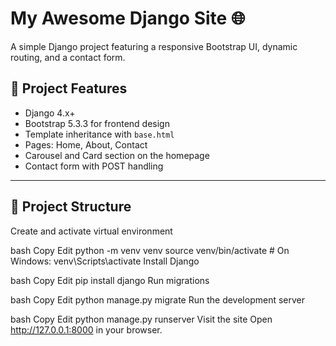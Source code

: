 # My Awesome Django Site 🌐

A simple Django project featuring a responsive Bootstrap UI, dynamic routing, and a contact form.

## 🔧 Project Features

- Django 4.x+
- Bootstrap 5.3.3 for frontend design
- Template inheritance with `base.html`
- Pages: Home, About, Contact
- Carousel and Card section on the homepage
- Contact form with POST handling

---

## 📁 Project Structure

Create and activate virtual environment

bash
Copy
Edit
python -m venv venv
source venv/bin/activate  # On Windows: venv\Scripts\activate
Install Django

bash
Copy
Edit
pip install django
Run migrations

bash
Copy
Edit
python manage.py migrate
Run the development server

bash
Copy
Edit
python manage.py runserver
Visit the site Open http://127.0.0.1:8000 in your browser.

